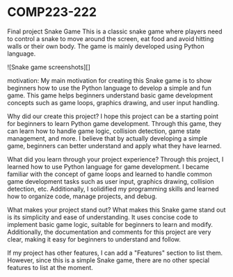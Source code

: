 # COMP223-222
Final project
Snake Game
This is a classic snake game where players need to control a snake to move around the screen, eat food and avoid hitting walls or their own body. The game is mainly developed using Python language.

![Snake game screenshots][]

motivation:
My main motivation for creating this Snake game is to show beginners how to use the Python language to develop a simple and fun game. This game helps beginners understand basic game development concepts such as game loops, graphics drawing, and user input handling.

Why did our create this project?
I hope this project can be a starting point for beginners to learn Python game development. Through this game, they can learn how to handle game logic, collision detection, game state management, and more. I believe that by actually developing a simple game, beginners can better understand and apply what they have learned.

What did you learn through your project experience?
Through this project, I learned how to use Python language for game development. I became familiar with the concept of game loops and learned to handle common game development tasks such as user input, graphics drawing, collision detection, etc. Additionally, I solidified my programming skills and learned how to organize code, manage projects, and debug.

What makes your project stand out?
What makes this Snake game stand out is its simplicity and ease of understanding. It uses concise code to implement basic game logic, suitable for beginners to learn and modify. Additionally, the documentation and comments for this project are very clear, making it easy for beginners to understand and follow.

If my project has other features, I can add a "Features" section to list them. However, since this is a simple Snake game, there are no other special features to list at the moment.
